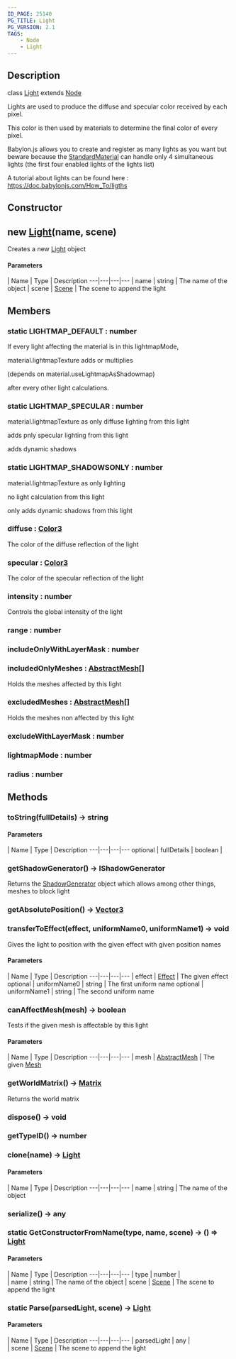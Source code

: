 ```yaml
---
ID_PAGE: 25140
PG_TITLE: Light
PG_VERSION: 2.1
TAGS:
    - Node
    - Light
---
```

## Description

class [Light](/classes/2.5/Light) extends [Node](/classes/2.5/Node)

Lights are used to produce the diffuse and specular color received by each pixel.

This color is then used by materials to determine the final color of every pixel.

Babylon.js allows you to create and register as many lights as you want but beware because the [StandardMaterial](/classes/2.5/StandardMaterial) can handle only 4 simultaneous lights (the first four enabled lights of the lights list)

A tutorial about lights can be found here : https://doc.babylonjs.com/How_To/ligths

## Constructor

## new [Light](/classes/2.5/Light)(name, scene)

Creates a new [Light](/classes/2.5/Light) object

#### Parameters
 | Name | Type | Description
---|---|---|---
 | name | string |     The name of the object
 | scene | [Scene](/classes/2.5/Scene) |     The scene to append the light
## Members

### static LIGHTMAP_DEFAULT : number

If every light affecting the material is in this lightmapMode,

material.lightmapTexture adds or multiplies

(depends on material.useLightmapAsShadowmap)

after every other light calculations.

### static LIGHTMAP_SPECULAR : number

material.lightmapTexture as only diffuse lighting from this light

adds pnly specular lighting from this light

adds dynamic shadows

### static LIGHTMAP_SHADOWSONLY : number

material.lightmapTexture as only lighting

no light calculation from this light

only adds dynamic shadows from this light

### diffuse : [Color3](/classes/2.5/Color3)

The color of the diffuse reflection of the light

### specular : [Color3](/classes/2.5/Color3)

The color of the specular reflection of the light

### intensity : number

Controls the global intensity of the light

### range : number



### includeOnlyWithLayerMask : number



### includedOnlyMeshes : [AbstractMesh](/classes/2.5/AbstractMesh)[]

Holds the meshes affected by this light

### excludedMeshes : [AbstractMesh](/classes/2.5/AbstractMesh)[]

Holds the meshes non affected by this light

### excludeWithLayerMask : number



### lightmapMode : number



### radius : number



## Methods

### toString(fullDetails) &rarr; string



#### Parameters
 | Name | Type | Description
---|---|---|---
optional | fullDetails | boolean |  

### getShadowGenerator() &rarr; IShadowGenerator

Returns the [ShadowGenerator](/classes/2.5/ShadowGenerator) object which allows among other things, meshes to block light
### getAbsolutePosition() &rarr; [Vector3](/classes/2.5/Vector3)


### transferToEffect(effect, uniformName0, uniformName1) &rarr; void

Gives the light to position with the given effect with given position names

#### Parameters
 | Name | Type | Description
---|---|---|---
 | effect | [Effect](/classes/2.5/Effect) |     The given effect
optional | uniformName0 | string |     The first uniform name
optional | uniformName1 | string |     The second uniform name
### canAffectMesh(mesh) &rarr; boolean

Tests if the given mesh is affectable by this light

#### Parameters
 | Name | Type | Description
---|---|---|---
 | mesh | [AbstractMesh](/classes/2.5/AbstractMesh) |     The given [Mesh](/classes/2.5/Mesh)

### getWorldMatrix() &rarr; [Matrix](/classes/2.5/Matrix)

Returns the world matrix
### dispose() &rarr; void


### getTypeID() &rarr; number


### clone(name) &rarr; [Light](/classes/2.5/Light)



#### Parameters
 | Name | Type | Description
---|---|---|---
 | name | string |     The name of the object

### serialize() &rarr; any


### static GetConstructorFromName(type, name, scene) &rarr; () =&gt; [Light](/classes/2.5/Light)



#### Parameters
 | Name | Type | Description
---|---|---|---
 | type | number |  
 | name | string |     The name of the object
 | scene | [Scene](/classes/2.5/Scene) |     The scene to append the light
### static Parse(parsedLight, scene) &rarr; [Light](/classes/2.5/Light)



#### Parameters
 | Name | Type | Description
---|---|---|---
 | parsedLight | any |   
 | scene | [Scene](/classes/2.5/Scene) |     The scene to append the light
